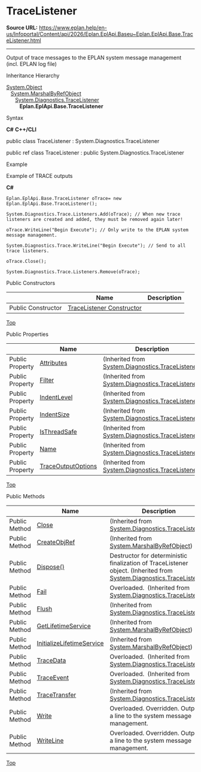 # TraceListener

**Source URL:** https://www.eplan.help/en-us/Infoportal/Content/api/2026/Eplan.EplApi.Baseu~Eplan.EplApi.Base.TraceListener.html

---

Output of trace messages to the EPLAN system message management (incl. EPLAN log file)

Inheritance Hierarchy

[System.Object](#)  
   [System.MarshalByRefObject](#)  
      [System.Diagnostics.TraceListener](#)  
         **Eplan.EplApi.Base.TraceListener**

Syntax

**C#**
**C++/CLI**


public class TraceListener : System.Diagnostics.TraceListener

public ref class TraceListener : public System.Diagnostics.TraceListener


Example

Example of TRACE outputs

**C#**

```
Eplan.EplApi.Base.TraceListener oTrace= new Eplan.EplApi.Base.TraceListener();

System.Diagnostics.Trace.Listeners.Add(oTrace); // When new trace listeners are created and added, they must be removed again later!

oTrace.WriteLine("Begin Execute"); // Only write to the EPLAN system message management.

System.Diagnostics.Trace.WriteLine("Begin Execute"); // Send to all trace listeners.

oTrace.Close();

System.Diagnostics.Trace.Listeners.Remove(oTrace);
```

Public Constructors

|  | Name | Description |
| --- | --- | --- |
| Public Constructor | [TraceListener Constructor](Eplan.EplApi.Baseu~Eplan.EplApi.Base.TraceListener~_ctor.html) |  |

[Top](#top)

Public Properties

|  | Name | Description |
| --- | --- | --- |
| Public Property | [Attributes](#) | (Inherited from [System.Diagnostics.TraceListener](#)) |
| Public Property | [Filter](#) | (Inherited from [System.Diagnostics.TraceListener](#)) |
| Public Property | [IndentLevel](#) | (Inherited from [System.Diagnostics.TraceListener](#)) |
| Public Property | [IndentSize](#) | (Inherited from [System.Diagnostics.TraceListener](#)) |
| Public Property | [IsThreadSafe](#) | (Inherited from [System.Diagnostics.TraceListener](#)) |
| Public Property | [Name](#) | (Inherited from [System.Diagnostics.TraceListener](#)) |
| Public Property | [TraceOutputOptions](#) | (Inherited from [System.Diagnostics.TraceListener](#)) |

[Top](#top)

Public Methods

|  | Name | Description |
| --- | --- | --- |
| Public Method | [Close](#) | (Inherited from [System.Diagnostics.TraceListener](#)) |
| Public Method | [CreateObjRef](#) | (Inherited from [System.MarshalByRefObject](#)) |
| Public Method | [Dispose()](#) | Destructor for deterministic finalization of TraceListener object. (Inherited from [System.Diagnostics.TraceListener](#)) |
| Public Method | [Fail](#) | Overloaded.  (Inherited from [System.Diagnostics.TraceListener](#)) |
| Public Method | [Flush](#) | (Inherited from [System.Diagnostics.TraceListener](#)) |
| Public Method | [GetLifetimeService](#) | (Inherited from [System.MarshalByRefObject](#)) |
| Public Method | [InitializeLifetimeService](#) | (Inherited from [System.MarshalByRefObject](#)) |
| Public Method | [TraceData](#) | Overloaded.  (Inherited from [System.Diagnostics.TraceListener](#)) |
| Public Method | [TraceEvent](#) | Overloaded.  (Inherited from [System.Diagnostics.TraceListener](#)) |
| Public Method | [TraceTransfer](#) | (Inherited from [System.Diagnostics.TraceListener](#)) |
| Public Method | [Write](Eplan.EplApi.Baseu~Eplan.EplApi.Base.TraceListener~Write.html) | Overloaded. Overridden. Outputs a line to the system message management. |
| Public Method | [WriteLine](Eplan.EplApi.Baseu~Eplan.EplApi.Base.TraceListener~WriteLine.html) | Overloaded. Overridden. Outputs a line to the system message management. |

[Top](#top)
